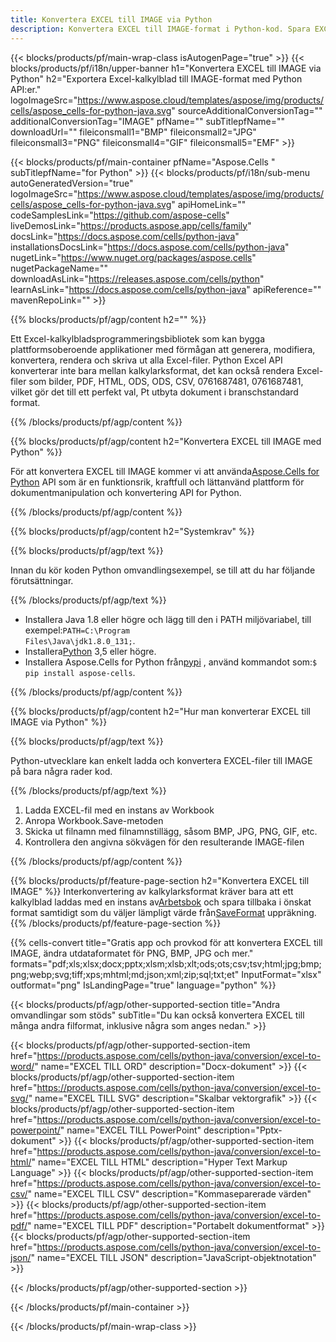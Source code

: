 ```yaml
---
title: Konvertera EXCEL till IMAGE via Python
description: Konvertera EXCEL till IMAGE-format i Python-kod. Spara EXCEL som BILD med Python.
---
```

{{< blocks/products/pf/main-wrap-class isAutogenPage="true" >}}
{{< blocks/products/pf/i18n/upper-banner h1="Konvertera EXCEL till IMAGE via Python" h2="Exportera Excel-kalkylblad till IMAGE-format med Python API:er." logoImageSrc="https://www.aspose.cloud/templates/aspose/img/products/cells/aspose_cells-for-python-java.svg" sourceAdditionalConversionTag="" additionalConversionTag="IMAGE" pfName="" subTitlepfName="" downloadUrl="" fileiconsmall1="BMP" fileiconsmall2="JPG" fileiconsmall3="PNG" fileiconsmall4="GIF" fileiconsmall5="EMF" >}}

{{< blocks/products/pf/main-container pfName="Aspose.Cells " subTitlepfName="for Python" >}}
{{< blocks/products/pf/i18n/sub-menu autoGeneratedVersion="true" logoImageSrc="https://www.aspose.cloud/templates/aspose/img/products/cells/aspose_cells-for-python-java.svg" apiHomeLink="" codeSamplesLink="https://github.com/aspose-cells" liveDemosLink="https://products.aspose.app/cells/family" docsLink="https://docs.aspose.com/cells/python-java" installationsDocsLink="https://docs.aspose.com/cells/python-java" nugetLink="https://www.nuget.org/packages/aspose.cells" nugetPackageName="" downloadAsLink="https://releases.aspose.com/cells/python" learnAsLink="https://docs.aspose.com/cells/python-java" apiReference="" mavenRepoLink="" >}}

{{% blocks/products/pf/agp/content h2="" %}}

 Ett Excel-kalkylbladsprogrammeringsbibliotek som kan bygga plattformsoberoende applikationer med förmågan att generera, modifiera, konvertera, rendera och skriva ut alla Excel-filer. Python Excel API konverterar inte bara mellan kalkylarksformat, det kan också rendera Excel-filer som bilder, PDF, HTML, ODS, ODS, CSV, 0761687481, 0761687481, vilket gör det till ett perfekt val, Pt utbyta dokument i branschstandard format.

{{% /blocks/products/pf/agp/content %}}

{{% blocks/products/pf/agp/content h2="Konvertera EXCEL till IMAGE med Python" %}}

 För att konvertera EXCEL till IMAGE kommer vi att använda[Aspose.Cells for Python](https://pypi.org/project/aspose-cells) API som är en funktionsrik, kraftfull och lättanvänd plattform för dokumentmanipulation och konvertering API for Python.

{{% /blocks/products/pf/agp/content %}}


{{% blocks/products/pf/agp/content h2="Systemkrav" %}}

{{% blocks/products/pf/agp/text %}}

 Innan du kör koden Python omvandlingsexempel, se till att du har följande förutsättningar.
 
{{% /blocks/products/pf/agp/text %}}

-  Installera Java 1.8 eller högre och lägg till den i PATH miljövariabel, till exempel:<code>PATH=C:\Program Files\Java\jdk1.8.0_131;</code>.
-  Installera[Python](https://www.python.org/downloads/) 3,5 eller högre.
- Installera Aspose.Cells for Python från<a href="https://pypi.org/project/aspose-cells/">pypi</a> , använd kommandot som:<code>$ pip install aspose-cells</code>.


{{% /blocks/products/pf/agp/content %}}

{{% blocks/products/pf/agp/content h2="Hur man konverterar EXCEL till IMAGE via Python" %}}

{{% blocks/products/pf/agp/text %}}

 Python-utvecklare kan enkelt ladda och konvertera EXCEL-filer till IMAGE på bara några rader kod.

{{% /blocks/products/pf/agp/text %}}

1.  Ladda EXCEL-fil med en instans av Workbook
1.  Anropa Workbook.Save-metoden
1.  Skicka ut filnamn med filnamnstillägg, såsom BMP, JPG, PNG, GIF, etc.
1.  Kontrollera den angivna sökvägen för den resulterande IMAGE-filen

{{% /blocks/products/pf/agp/content %}}


{{% blocks/products/pf/feature-page-section h2="Konvertera EXCEL till IMAGE" %}}
 Interkonvertering av kalkylarksformat kräver bara att ett kalkylblad laddas med en instans av[Arbetsbok](https://reference.aspose.com/cells/python-java/asposecells.api/workbook) och spara tillbaka i önskat format samtidigt som du väljer lämpligt värde från[SaveFormat](https://reference.aspose.com/cells/python-java/asposecells.api/saveformat) uppräkning.
{{% /blocks/products/pf/feature-page-section %}}


{{% cells-convert title="Gratis app och provkod för att konvertera EXCEL till IMAGE, ändra utdataformatet för PNG, BMP, JPG och mer." formats="pdf;xls;xlsx;docx;pptx;xlsm;xlsb;xlt;ods;ots;csv;tsv;html;jpg;bmp;png;webp;svg;tiff;xps;mhtml;md;json;xml;zip;sql;txt;et" InputFormat="xlsx" outformat="png" IsLandingPage="true" language="python" %}}
 


{{< blocks/products/pf/agp/other-supported-section title="Andra omvandlingar som stöds" subTitle="Du kan också konvertera EXCEL till många andra filformat, inklusive några som anges nedan." >}}

{{< blocks/products/pf/agp/other-supported-section-item href="https://products.aspose.com/cells/python-java/conversion/excel-to-word/" name="EXCEL TILL ORD" description="Docx-dokument" >}}
{{< blocks/products/pf/agp/other-supported-section-item href="https://products.aspose.com/cells/python-java/conversion/excel-to-svg/" name="EXCEL TILL SVG" description="Skalbar vektorgrafik" >}}
{{< blocks/products/pf/agp/other-supported-section-item href="https://products.aspose.com/cells/python-java/conversion/excel-to-powerpoint/" name="EXCEL TILL PowerPoint" description="Pptx-dokument" >}}
{{< blocks/products/pf/agp/other-supported-section-item href="https://products.aspose.com/cells/python-java/conversion/excel-to-html/" name="EXCEL TILL HTML" description="Hyper Text Markup Language" >}}
{{< blocks/products/pf/agp/other-supported-section-item href="https://products.aspose.com/cells/python-java/conversion/excel-to-csv/" name="EXCEL TILL CSV" description="Kommaseparerade värden" >}}
{{< blocks/products/pf/agp/other-supported-section-item href="https://products.aspose.com/cells/python-java/conversion/excel-to-pdf/" name="EXCEL TILL PDF" description="Portabelt dokumentformat" >}}
{{< blocks/products/pf/agp/other-supported-section-item href="https://products.aspose.com/cells/python-java/conversion/excel-to-json/" name="EXCEL TILL JSON" description="JavaScript-objektnotation" >}}

{{< /blocks/products/pf/agp/other-supported-section >}}

{{< /blocks/products/pf/main-container >}}
    
{{< /blocks/products/pf/main-wrap-class >}}
